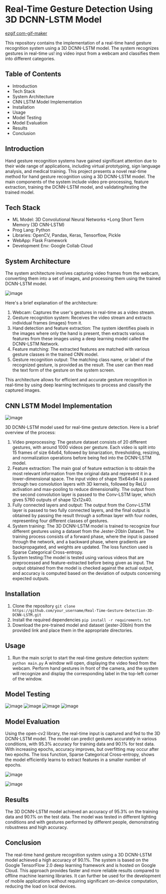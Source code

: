 # Real-Time Gesture Detection Using 3D DCNN-LSTM Model

[ezgif com-gif-maker](https://user-images.githubusercontent.com/44722717/232202678-ee1810f9-e8c4-470c-90fa-31c100811409.gif)

This repository contains the implementation of a real-time hand gesture recognition system using a 3D DCNN-LSTM model. The system recognizes gestures in real-time us!
ing video input from a webcam and classifies them into different categories.

## Table of Contents

* Introduction
* Tech Stack
* System Architecture
* CNN LSTM Model Implementation
* Installation
* Usage
* Model Testing
* Model Evaluation
* Results
* Conclusion

## Introduction

Hand gesture recognition systems have gained significant attention due to their wide range of applications, including virtual prototyping, sign language analysis, and medical training. This project presents a novel real-time method for hand gesture recognition using a 3D DCNN-LSTM model. The main components of the system include video pre-processing, feature extraction, training the DCNN-LSTM model, and validating/testing the trained model.

## Tech Stack
* ML Model:  3D Convolutional Neural Networks +Long Short Term Memory (3D CNN-LSTM)
* Prog Lang:  Python 
* Libraries: OpenCV, Pandas, Keras, Tensorflow, Pickle
* WebApp: Flask Framework
* Development Env: Google Collab Cloud

## System Architecture

The system architecture involves capturing video frames from the webcam, converting them into a set of images, and processing them using the trained DCNN-LSTM model.

![image](https://user-images.githubusercontent.com/44722717/232201223-e6758155-2e79-450b-9cbf-d3ed3a6c5559.png)

Here's a brief explanation of the architecture:
1. Webcam: Captures the user's gestures in real-time as a video stream.
2. Gesture recognition system: Receives the video stream and extracts individual frames (images) from it.
3. Hand detection and feature extraction: The system identifies pixels in the images where only the hand is present, then extracts various features from these images using a deep learning model called the DCNN-LSTM Network.
4. Feature matching: The extracted features are matched with various gesture classes in the trained CNN model.
5. Gesture recognition output: The matching class name, or label of the recognized gesture, is provided as the result. The user can then read the text form of the gesture on the system screen.

This architecture allows for efficient and accurate gesture recognition in real-time by using deep learning techniques to process and classify the captured images.

##  CNN LSTM Model Implementation

![image](https://user-images.githubusercontent.com/44722717/232201297-d63ad6aa-5b25-4e77-bcf7-7a09d2bb0742.png)

3D DCNN-LSTM model used for real-time gesture detection. Here is a brief overview of the process:

1. Video preprocessing: The gesture dataset consists of 20 different gestures, with around 1000 videos per gesture. Each video is split into 15 frames of size 64x64, followed by binarization, thresholding, resizing, and normalization operations before being fed into the DCNN-LSTM model.
2. Feature extraction: The main goal of feature extraction is to obtain the most relevant information from the original data and represent it in a lower-dimensional space. The input video of shape 15x64x64 is passed through two convolution layers with 3D kernels, followed by ReLU activation and max-pooling to reduce dimensionality. The output from the second convolution layer is passed to the Conv-LSTM layer, which gives 5760 outputs of shape 12x12x40.
3. Fully connected layers and output: The output from the Conv-LSTM layer is passed to two fully connected layers, and the final output is obtained by passing the result through a softmax layer with four nodes, representing four different classes of gestures.
4. System training: The 3D DCNN-LSTM model is trained to recognize four different gestures using a dataset from the Jester-20bln Dataset. The training process consists of a forward phase, where the input is passed through the network, and a backward phase, where gradients are backpropagated, and weights are updated. The loss function used is Sparse Categorical Cross-entropy.
5. System testing:The model is tested using various videos that are preprocessed and feature-extracted before being given as input. The output obtained from the model is checked against the actual output, and accuracy is computed based on the deviation of outputs concerning expected outputs.

##  Installation

1. Clone the repository
```git clone https://github.com/your_username/Real-Time-Gesture-Detection-3D-DCNN-LSTM.git```
2. Install the required dependencies
```pip install -r requirements.txt```
3. Download the pre-trained model and dataset (jester-20bln) from the provided link and place them in the appropriate directories.

## Usage
1. Run the main script to start the real-time gesture detection system:
```python main.py```
A window will open, displaying the video feed from the webcam. Perform hand gestures in front of the camera, and the system will recognize and display the corresponding label in the top-left corner of the window.

## Model Testing
![image](https://user-images.githubusercontent.com/44722717/232201101-3acd80d9-87e1-41e4-8692-fbedb3706e85.png)
![image](https://user-images.githubusercontent.com/44722717/232201139-0d45f090-5dc1-4476-9c4e-a3e4d3579160.png)
![image](https://user-images.githubusercontent.com/44722717/232201155-82715c68-75ab-4537-928c-10b4e3de7b5c.png)
![image](https://user-images.githubusercontent.com/44722717/232201169-84c5b0ee-0606-4aac-8646-5f4540509398.png)

## Model Evaluation

Using the open-cv2 library, the real-time input is captured and fed to the 3D DCNN-LSTM model. The model can predict gestures accurately in various conditions, with 95.3% accuracy for training data and 90.1% for test data. With increasing epochs, accuracy improves, but overfitting may occur after two epochs. The loss function, Sparse Categorical Cross-entropy, shows the model efficiently learns to extract features in a smaller number of epochs.

![image](https://user-images.githubusercontent.com/44722717/232201013-0f570807-fe2a-49c0-b2fe-78ec499e8e51.png)

![image](https://user-images.githubusercontent.com/44722717/232201044-95a265de-405b-48d6-a32b-68151aaa3c4c.png)



## Results
The 3D DCNN-LSTM model achieved an accuracy of 95.3% on the training data and 90.1% on the test data. The model was tested in different lighting conditions and with gestures performed by different people, demonstrating robustness and high accuracy.

## Conclusion
The real-time hand gesture recognition system using a 3D DCNN-LSTM model achieved a high accuracy of 90.1%. The system is based on the Google TensorFlow 2.0 deep learning framework and is hosted on Google Cloud. This approach provides faster and more reliable results compared to offline machine learning libraries. It can further be used for the development of mobile applications without requiring significant on-device computation, reducing the load on local devices.
